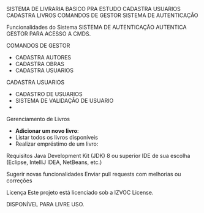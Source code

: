 SISTEMA DE LIVRARIA BASICO PRA ESTUDO
CADASTRA USUARIOS
CADASTRA LIVROS
COMANDOS DE GESTOR
SISTEMA DE AUTENTICAÇÃO




 Funcionalidades do Sistema
SISTEMA DE AUTENTICAÇÃO
AUTENTICA GESTOR PARA ACESSO A CMDS.

 
COMANDOS DE GESTOR
- CADASTRA AUTORES
- CADASTRA OBRAS
- CADASTRA USUARIOS
 
CADASTRA USUARIOS
- CADASTRO DE USUARIOS
- SISTEMA DE VALIDAÇÃO DE USUARIO
- 
 Gerenciamento de Livros

- **Adicionar um novo livro**:
- Listar todos os livros disponíveis
- Realizar empréstimo de um livro:

Requisitos
Java Development Kit (JDK) 8 ou superior
IDE de sua escolha (Eclipse, IntelliJ IDEA, NetBeans, etc.)


Sugerir novas funcionalidades Enviar pull requests com melhorias ou correções

Licença
Este projeto está licenciado sob a  IZVOC License.

DISPONÍVEL PARA LIVRE USO.
